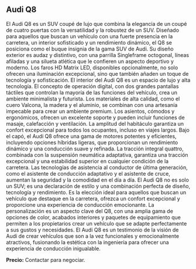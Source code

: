 ## Audi Q8

El Audi Q8 es un SUV coupé de lujo que combina la elegancia de un coupé de cuatro puertas con la versatilidad y la robustez de un SUV. Diseñado para aquellos que buscan un vehículo con una fuerte presencia en la carretera, un interior sofisticado y un rendimiento dinámico, el Q8 se posiciona como el buque insignia de la gama SUV de Audi. Su diseño exterior es audaz y distintivo, con una parrilla Singleframe octogonal, líneas afiladas y una silueta atlética que le confieren un aspecto deportivo y moderno. Los faros HD Matrix LED, disponibles opcionalmente, no solo ofrecen una iluminación excepcional, sino que también añaden un toque de tecnología y sofisticación. El interior del Audi Q8 es un espacio de lujo y alta tecnología. El concepto de operación digital, con dos grandes pantallas táctiles que controlan la mayoría de las funciones del vehículo, crea un ambiente minimalista y futurista. Los materiales de alta calidad, como el cuero Valcona, la madera y el aluminio, se combinan con una artesanía impecable para crear un ambiente premium. Los asientos, cómodos y ergonómicos, ofrecen un excelente soporte y pueden incluir funciones de masaje, calefacción y ventilación. La amplitud del habitáculo garantiza un confort excepcional para todos los ocupantes, incluso en viajes largos. Bajo el capó, el Audi Q8 ofrece una gama de motores potentes y eficientes, incluyendo opciones híbridas ligeras, que proporcionan un rendimiento dinámico y una conducción suave y refinada. La tracción integral quattro, combinada con la suspensión neumática adaptativa, garantiza una tracción excepcional y una estabilidad superior en cualquier condición de la carretera. Las tecnologías de asistencia al conductor de última generación, como el asistente de conducción adaptativo y el asistente de cruce, aumentan la seguridad y la comodidad en el día a día. El Audi Q8 no es solo un SUV; es una declaración de estilo y una combinación perfecta de diseño, tecnología y rendimiento. Es la elección ideal para aquellos que buscan un vehículo que destaque en la carretera, ofrezca un confort excepcional y proporcione una experiencia de conducción emocionante. La personalización es un aspecto clave del Q8, con una amplia gama de opciones de color, acabados interiores y paquetes de equipamiento que permiten a los propietarios crear un vehículo que se adapte perfectamente a sus gustos y necesidades. El Audi Q8 es un testimonio de la visión de Audi de crear vehículos que son a la vez funcionales y emocionalmente atractivos, fusionando la estética con la ingeniería para ofrecer una experiencia de conducción inigualable.

**Precio:** Contactar para negociar.

